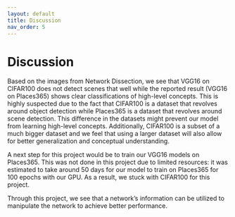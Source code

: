 ```yaml
---
layout: default
title: Discussion
nav_order: 5
---
```


# Discussion

Based on the images from Network Dissection, we see that VGG16 on CIFAR100 does not detect scenes that well while the reported result (VGG16 on Places365) shows clear classifications of high-level concepts. This is highly suspected due to the fact that CIFAR100 is a dataset that revolves around object detection while Places365 is a dataset that revolves around scene detection. This difference in the datasets might prevent our model from learning high-level concepts. Additionally, CIFAR100 is a subset of a much bigger dataset and we feel that using a larger dataset will also allow for better generalization and conceptual understanding.

A next step for this project would be to train our VGG16 models on Places365. This was not done in this project due to limited resources: it was estimated to take around 50 days for our model to train on Places365 for 100 epochs with our GPU. As a result, we stuck with CIFAR100 for this project.

Through this project, we see that a network’s information can be utilized to manipulate the network to achieve better performance.
